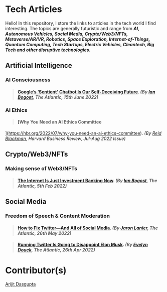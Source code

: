 # Tech Articles
Hello! In this repository, I store the links to articles in the tech world I find interesting. The topics are generally futuristic and range from ***AI, Autonomous Vehicles, Social Media, Crypto/Web3/NFTs, Metaverse/AR/VR, Robotics, Space Exploration, Internet-of-Things, Quantum Computing, Tech Startups, Electric Vehicles, Cleantech, Big Tech and other disruptive technologies*.**
## Artificial Intelligence

### AI Consciousness

>  #### [Google’s ‘Sentient’ Chatbot Is Our Self-Deceiving Future](https://www.theatlantic.com/technology/archive/2022/06/google-engineer-sentient-ai-chatbot/661273/). *(By [Ian Bogost](https://www.theatlantic.com/author/ian-bogost/), The Atlantic, 15th June 2022)* 

### AI Ethics

>  #### [Why You Need an AI Ethics Committee
](https://hbr.org/2022/07/why-you-need-an-ai-ethics-committee). *(By [Reid Blackman](https://www.reidblackman.com/about/), Harvard Business Review, Jul-Aug 2022 Issue)*

## Crypto/Web3/NFTs

### Making sense of Web3/NFTs

>  #### [The Internet Is Just Investment Banking Now](https://www.theatlantic.com/technology/archive/2022/02/future-internet-blockchain-investment-banking/621480/). *(By [Ian Bogost](https://www.theatlantic.com/author/ian-bogost/), The Atlantic, 5th Feb 2022)*

## Social Media

### Freedom of Speech & Content Moderation

>  #### [How to Fix Twitter—And All of Social Media](https://www.theatlantic.com/technology/archive/2022/05/how-to-fix-twitter-social-media/629951/). *(By [Jaron Lanier](https://www.theatlantic.com/author/jaron-lanier/), The Atlantic, 26th May 2022)*

>  #### [Running Twitter Is Going to Disappoint Elon Musk](https://www.theatlantic.com/ideas/archive/2022/04/elon-musk-twitter-free-speech/629673/). *(By [Evelyn Douek](https://www.theatlantic.com/author/evelyn-douek/), The Atlantic, 26th Apr 2022)*

# Contributor(s)

[Arijit Dasgupta](https://www.arijitdasgupta.com/)

